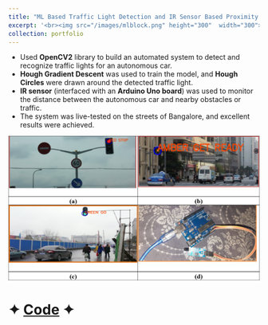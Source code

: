 ```yaml
---
title: "ML Based Traffic Light Detection and IR Sensor Based Proximity Sensing for Autonomous Cars"
excerpt: '<br><img src="/images/mlblock.png" height="300"  width="300">'
collection: portfolio
---
```


* Used **OpenCV2** library to build an automated system to detect and recognize traffic lights for an autonomous car.
* **Hough Gradient Descent** was used to train the model, and **Hough Circles** were drawn around the detected traffic light.
* **IR sensor** (interfaced with an **Arduino Uno board**) was used to monitor the distance between the autonomous car and nearby obstacles or traffic.
* The system was live-tested on the streets of Bangalore, and excellent results were achieved.

![block](/images/outputml.png)

# ✦ [Code](https://github.com/SudarshanaSRao/Python-and-its-applications-in-ML/tree/Traffic-light-detection-and-recognition) ✦



<!-- This is an item in your portfolio. It can be have images or nice text. If you name the file .md, it will be parsed as markdown. If you name the file .html, it will be parsed as HTML.  -->
